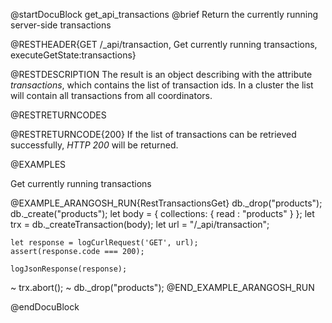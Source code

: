 
@startDocuBlock get_api_transactions
@brief Return the currently running server-side transactions

@RESTHEADER{GET /_api/transaction, Get currently running transactions, executeGetState:transactions}

@RESTDESCRIPTION
The result is an object describing with the attribute *transactions*, which contains
the list of transaction ids.
In a cluster the list will contain all transactions from all coordinators.

@RESTRETURNCODES

@RESTRETURNCODE{200}
If the list of transactions can be retrieved successfully, *HTTP 200* will be returned.

@EXAMPLES

Get currently running transactions

@EXAMPLE_ARANGOSH_RUN{RestTransactionsGet}
    db._drop("products");
    db._create("products");
    let body = {
      collections: {
        read : "products"
      }
    };
    let trx = db._createTransaction(body);
    let url = "/_api/transaction";

    let response = logCurlRequest('GET', url);
    assert(response.code === 200);

    logJsonResponse(response);

  ~ trx.abort();
  ~ db._drop("products");
@END_EXAMPLE_ARANGOSH_RUN

@endDocuBlock

